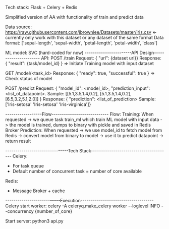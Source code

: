 Tech stack: Flask + Celery + Redis

Simplified version of AA with functionality of train and predict data

Data source: https://raw.githubusercontent.com/jbrownlee/Datasets/master/iris.csv <- currently only work with this dataset or any dataset of the same format
Data format: ['sepal-length', 'sepal-width', 'petal-length', 'petal-width', 'class']

ML model: SVC (hard-coded for now)
-----------------------API Design----------------------
API:
POST /train
Request: { "url": {dataset url}}
Response: { "result": {task/model_id} }
=> Initiate Training model with input dataset

GET /model/<task_id>
Response: {
    "ready": true,
    "successful": true
}
=> Check status of model

POST /predict
Request: {
    "model_id": <model_id>,
    "prediction_input": <list_of_datapoint>. Sample: [[5.1,3.5,1.4,0.2], [5.1,3.5,1.4,0.2], [6.5,3.2,5.1,2.0]]
}
Response: { "prediction": <list_of_prediction> Sample: ['Iris-setosa' 'Iris-setosa' 'Iris-virginica']}

------------------Flow----------------------------
Flow:
Training: When requested -> we queue task train_ml which train ML model with input data -> the model is trained, dumps to binary with pickle and saved in Redis Broker
Prediction: When requested -> we use model_id to fetch model from Redis -> convert model from binary to model -> use it to predict datapoint -> return result

-------------------------------Tech Stack---------------------------------------
Celery:
- For task queue
- Default number of concurrent task = number of core available

Redis:
- Message Broker + cache

---------------------------Execution------------------------------------
Celery start worker: 
celery -A celeryq.make_celery worker --loglevel INFO --concurrency {number_of_core}

Start server:
python3 api.py
